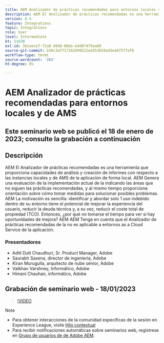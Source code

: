 ```yaml
---
title: AEM Analizador de prácticas recomendadas para entornos locales y de AMS
description: AEM El Analizador de prácticas recomendadas es una herramienta que proporciona funcionalidades de análisis y creación de informes en relación con una instancia de AMS y una instancia local de la aplicación de forma local. AEM Genera una evaluación de la implementación actual de la indicando las áreas que no siguen las prácticas recomendadas, y al mismo tiempo proporciona orientación sobre cómo tomar medidas para solucionar posibles problemas.
version: 6.5
feature: Integrations
topic: Integrations
role: User
level: Intermediate
kt: 11630
exl-id: 3b1aece7-72a0-4948-80de-b4d87479aa60
source-git-commit: b50c3aff17162699522ed353659ad3ea6f57faf6
workflow-type: tm+mt
source-wordcount: '262'
ht-degree: 0%

---
```


# AEM Analizador de prácticas recomendadas para entornos locales y de AMS

## Este seminario web se publicó el 18 de enero de 2023; consulte la grabación a continuación

## Descripción

AEM El Analizador de prácticas recomendadas es una herramienta que proporciona capacidades de análisis y creación de informes con respecto a las instancias locales y de AMS de la aplicación de forma local. AEM Genera una evaluación de la implementación actual de la indicando las áreas que no siguen las prácticas recomendadas, y al mismo tiempo proporciona orientación sobre cómo tomar medidas para solucionar posibles problemas. AEM La motivación es sencilla: identificar y abordar solo 1 uso indebido dentro de su entorno tiene el potencial de mejorar la experiencia del usuario, reducir la deuda técnica y, a su vez, reducir el coste total de propiedad (TCO). Entonces, ¿por qué no tomarse el tiempo para ver si hay oportunidades de mejora?
AEM AEM Tenga en cuenta que el Analizador de prácticas recomendadas de la no es aplicable a entornos as a Cloud Service de la aplicación.

### Presentadores

* Aditi Dutt Chaudhuri, Sr. Product Manager, Adobe
* Saurabh Saxena, director de ingeniería, Adobe
* Kiran Murugulla, arquitecto de nube sénior, Adobe
* Vaibhav Varshney, Informático, Adobe
* Himani Chauhan, informático, Adobe

## Grabación de seminario web - 18/01/2023

>[!VIDEO](https://video.tv.adobe.com/v/3413364/)

>[!NOTE]
>
>* Para obtener interacciones de la comunidad específicas de la sesión en Experience League, visite [Hilo contextual](https://bit.ly/3Z6AyM1)
>* Para recibir notificaciones automáticas sobre seminarios web, regístrese en [Grupo de usuarios de de Adobe AEM](https://aem-augs.adobe.com/).

